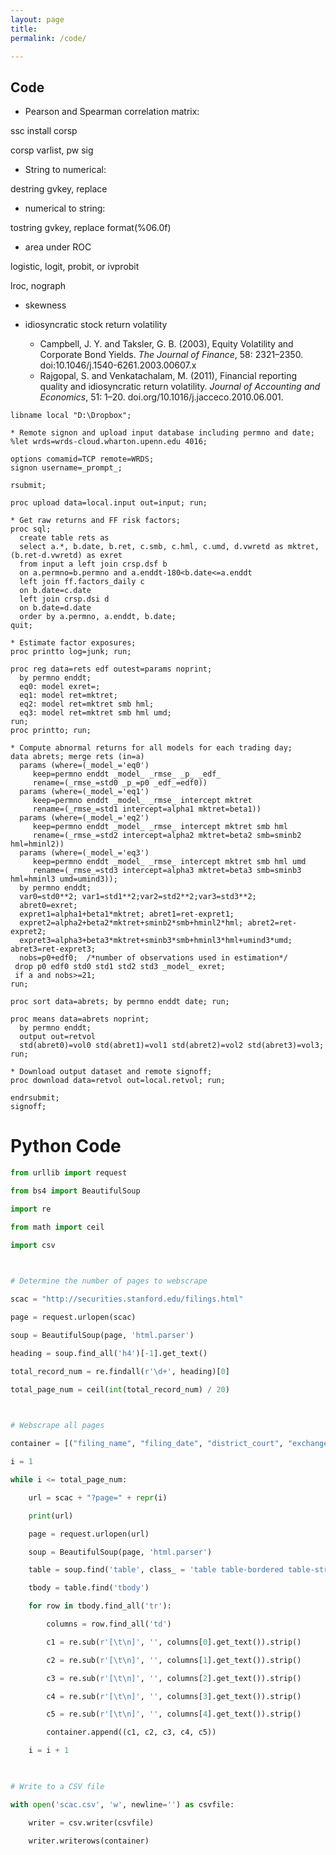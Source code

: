 ```yaml
---
layout: page
title: 
permalink: /code/

---
```


## Code

- Pearson and Spearman correlation matrix:

ssc install corsp

corsp varlist, pw sig



- String to numerical:

destring gvkey, replace

- numerical to string:

tostring gvkey, replace format(%06.0f)



- area under ROC

logistic, logit, probit, or ivprobit

lroc, nograph



- skewness



- idiosyncratic stock return volatility
  - Campbell, J. Y. and Taksler, G. B. (2003), Equity Volatility and Corporate Bond Yields. *The Journal of Finance*, 58: 2321–2350. doi:10.1046/j.1540-6261.2003.00607.x
  - Rajgopal, S. and Venkatachalam, M. (2011), Financial reporting quality and idiosyncratic return volatility. *Journal of Accounting and Economics*, 51: 1–20. doi.org/10.1016/j.jacceco.2010.06.001.

```SAS
libname local "D:\Dropbox";
 
* Remote signon and upload input database including permno and date;
%let wrds=wrds-cloud.wharton.upenn.edu 4016;
 
options comamid=TCP remote=WRDS;
signon username=_prompt_;
 
rsubmit;
 
proc upload data=local.input out=input; run;
 
* Get raw returns and FF risk factors;
proc sql;
  create table rets as
  select a.*, b.date, b.ret, c.smb, c.hml, c.umd, d.vwretd as mktret, (b.ret-d.vwretd) as exret
  from input a left join crsp.dsf b
  on a.permno=b.permno and a.enddt-180<b.date<=a.enddt
  left join ff.factors_daily c
  on b.date=c.date
  left join crsp.dsi d
  on b.date=d.date
  order by a.permno, a.enddt, b.date;
quit;
 
* Estimate factor exposures;
proc printto log=junk; run;
 
proc reg data=rets edf outest=params noprint;
  by permno enddt;
  eq0: model exret=;
  eq1: model ret=mktret;
  eq2: model ret=mktret smb hml;
  eq3: model ret=mktret smb hml umd;
run;
proc printto; run;
 
* Compute abnormal returns for all models for each trading day;
data abrets; merge rets (in=a)
  params (where=(_model_='eq0')
     keep=permno enddt _model_ _rmse_ _p_ _edf_
     rename=(_rmse_=std0 _p_=p0 _edf_=edf0))
  params (where=(_model_='eq1')
     keep=permno enddt _model_ _rmse_ intercept mktret
     rename=(_rmse_=std1 intercept=alpha1 mktret=beta1))
  params (where=(_model_='eq2')
     keep=permno enddt _model_ _rmse_ intercept mktret smb hml
     rename=(_rmse_=std2 intercept=alpha2 mktret=beta2 smb=sminb2 hml=hminl2))
  params (where=(_model_='eq3')
     keep=permno enddt _model_ _rmse_ intercept mktret smb hml umd
     rename=(_rmse_=std3 intercept=alpha3 mktret=beta3 smb=sminb3 hml=hminl3 umd=umind3));
  by permno enddt;
  var0=std0**2; var1=std1**2;var2=std2**2;var3=std3**2;
  abret0=exret;
  expret1=alpha1+beta1*mktret; abret1=ret-expret1;
  expret2=alpha2+beta2*mktret+sminb2*smb+hminl2*hml; abret2=ret-expret2;
  expret3=alpha3+beta3*mktret+sminb3*smb+hminl3*hml+umind3*umd; abret3=ret-expret3;
  nobs=p0+edf0;  /*number of observations used in estimation*/
 drop p0 edf0 std0 std1 std2 std3 _model_ exret;
 if a and nobs>=21;
run;
 
proc sort data=abrets; by permno enddt date; run;
 
proc means data=abrets noprint;
  by permno enddt;
  output out=retvol
  std(abret0)=vol0 std(abret1)=vol1 std(abret2)=vol2 std(abret3)=vol3;
run;
 
* Download output dataset and remote signoff;
proc download data=retvol out=local.retvol; run;
 
endrsubmit;
signoff;
```







# Python Code

```python
from urllib import request

from bs4 import BeautifulSoup

import re

from math import ceil

import csv

 

# Determine the number of pages to webscrape

scac = "http://securities.stanford.edu/filings.html"

page = request.urlopen(scac)

soup = BeautifulSoup(page, 'html.parser')

heading = soup.find_all('h4')[-1].get_text()

total_record_num = re.findall(r'\d+', heading)[0]

total_page_num = ceil(int(total_record_num) / 20)

 

# Webscrape all pages

container = [("filing_name", "filing_date", "district_court", "exchange", "ticker")]

i = 1

while i <= total_page_num:

    url = scac + "?page=" + repr(i)

    print(url)

    page = request.urlopen(url)

    soup = BeautifulSoup(page, 'html.parser')

    table = soup.find('table', class_ = 'table table-bordered table-striped table-hover')

    tbody = table.find('tbody')

    for row in tbody.find_all('tr'):

        columns = row.find_all('td')

        c1 = re.sub(r'[\t\n]', '', columns[0].get_text()).strip()

        c2 = re.sub(r'[\t\n]', '', columns[1].get_text()).strip()

        c3 = re.sub(r'[\t\n]', '', columns[2].get_text()).strip()

        c4 = re.sub(r'[\t\n]', '', columns[3].get_text()).strip()

        c5 = re.sub(r'[\t\n]', '', columns[4].get_text()).strip()

        container.append((c1, c2, c3, c4, c5))

    i = i + 1

 

# Write to a CSV file

with open('scac.csv', 'w', newline='') as csvfile:

    writer = csv.writer(csvfile)

    writer.writerows(container)

```

